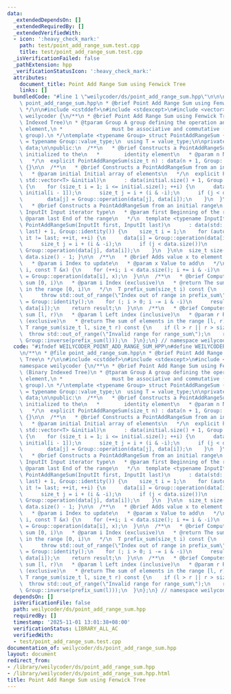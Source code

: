```yaml
---
data:
  _extendedDependsOn: []
  _extendedRequiredBy: []
  _extendedVerifiedWith:
  - icon: ':heavy_check_mark:'
    path: test/point_add_range_sum.test.cpp
    title: test/point_add_range_sum.test.cpp
  _isVerificationFailed: false
  _pathExtension: hpp
  _verificationStatusIcon: ':heavy_check_mark:'
  attributes:
    document_title: Point Add Range Sum using Fenwick Tree
    links: []
  bundledCode: "#line 1 \"weilycoder/ds/point_add_range_sum.hpp\"\n\n\n\n/**\n * @file\
    \ point_add_range_sum.hpp\n * @brief Point Add Range Sum using Fenwick Tree\n\
    \ */\n\n#include <cstddef>\n#include <stdexcept>\n#include <vector>\n\nnamespace\
    \ weilycoder {\n/**\n * @brief Point Add Range Sum using Fenwick Tree (Binary\
    \ Indexed Tree)\n * @tparam Group A group defining the operation and identity\
    \ element,\n *                must be associative and commutative (i.e. Abelian\
    \ group).\n */\ntemplate <typename Group> struct PointAddRangeSum {\n  using value_type\
    \ = typename Group::value_type;\n  using T = value_type;\n\nprivate:\n  std::vector<T>\
    \ data;\n\npublic:\n  /**\n   * @brief Constructs a PointAddRangeSum for n elements\
    \ initialized to the\n   *        identity element\n   * @param n Number of elements\n\
    \   */\n  explicit PointAddRangeSum(size_t n) : data(n + 1, Group::identity())\
    \ {}\n\n  /**\n   * @brief Constructs a PointAddRangeSum from an initial array\n\
    \   * @param initial Initial array of elements\n   */\n  explicit PointAddRangeSum(const\
    \ std::vector<T> &initial)\n      : data(initial.size() + 1, Group::identity())\
    \ {\n    for (size_t i = 1; i <= initial.size(); ++i) {\n      data[i] = Group::operation(data[i],\
    \ initial[i - 1]);\n      size_t j = i + (i & -i);\n      if (j < data.size())\n\
    \        data[j] = Group::operation(data[j], data[i]);\n    }\n  }\n\n  /**\n\
    \   * @brief Constructs a PointAddRangeSum from an initial range\n   * @tparam\
    \ InputIt Input iterator type\n   * @param first Beginning of the range\n   *\
    \ @param last End of the range\n   */\n  template <typename InputIt>\n  explicit\
    \ PointAddRangeSum(InputIt first, InputIt last)\n      : data(std::distance(first,\
    \ last) + 1, Group::identity()) {\n    size_t i = 1;\n    for (auto it = first;\
    \ it != last; ++it, ++i) {\n      data[i] = Group::operation(data[i], *it);\n\
    \      size_t j = i + (i & -i);\n      if (j < data.size())\n        data[j] =\
    \ Group::operation(data[j], data[i]);\n    }\n  }\n\n  size_t size() const { return\
    \ data.size() - 1; }\n\n  /**\n   * @brief Adds value x to element at index i\n\
    \   * @param i Index to update\n   * @param x Value to add\n   */\n  void point_add(size_t\
    \ i, const T &x) {\n    for (++i; i < data.size(); i += i & -i)\n      data[i]\
    \ = Group::operation(data[i], x);\n  }\n\n  /**\n   * @brief Computes the prefix\
    \ sum [0, i)\n   * @param i Index (exclusive)\n   * @return The sum of elements\
    \ in the range [0, i)\n   */\n  T prefix_sum(size_t i) const {\n    if (i > size())\n\
    \      throw std::out_of_range(\"Index out of range in prefix_sum\");\n    T result\
    \ = Group::identity();\n    for (; i > 0; i -= i & -i)\n      result = Group::operation(result,\
    \ data[i]);\n    return result;\n  }\n\n  /**\n   * @brief Computes the range\
    \ sum [l, r)\n   * @param l Left index (inclusive)\n   * @param r Right index\
    \ (exclusive)\n   * @return The sum of elements in the range [l, r)\n   */\n \
    \ T range_sum(size_t l, size_t r) const {\n    if (l > r || r > size())\n    \
    \  throw std::out_of_range(\"Invalid range for range_sum\");\n    return Group::operation(prefix_sum(r),\
    \ Group::inverse(prefix_sum(l)));\n  }\n};\n} // namespace weilycoder\n\n\n"
  code: "#ifndef WEILYCODER_POINT_ADD_RANGE_SUM_HPP\n#define WEILYCODER_POINT_ADD_RANGE_SUM_HPP\n\
    \n/**\n * @file point_add_range_sum.hpp\n * @brief Point Add Range Sum using Fenwick\
    \ Tree\n */\n\n#include <cstddef>\n#include <stdexcept>\n#include <vector>\n\n\
    namespace weilycoder {\n/**\n * @brief Point Add Range Sum using Fenwick Tree\
    \ (Binary Indexed Tree)\n * @tparam Group A group defining the operation and identity\
    \ element,\n *                must be associative and commutative (i.e. Abelian\
    \ group).\n */\ntemplate <typename Group> struct PointAddRangeSum {\n  using value_type\
    \ = typename Group::value_type;\n  using T = value_type;\n\nprivate:\n  std::vector<T>\
    \ data;\n\npublic:\n  /**\n   * @brief Constructs a PointAddRangeSum for n elements\
    \ initialized to the\n   *        identity element\n   * @param n Number of elements\n\
    \   */\n  explicit PointAddRangeSum(size_t n) : data(n + 1, Group::identity())\
    \ {}\n\n  /**\n   * @brief Constructs a PointAddRangeSum from an initial array\n\
    \   * @param initial Initial array of elements\n   */\n  explicit PointAddRangeSum(const\
    \ std::vector<T> &initial)\n      : data(initial.size() + 1, Group::identity())\
    \ {\n    for (size_t i = 1; i <= initial.size(); ++i) {\n      data[i] = Group::operation(data[i],\
    \ initial[i - 1]);\n      size_t j = i + (i & -i);\n      if (j < data.size())\n\
    \        data[j] = Group::operation(data[j], data[i]);\n    }\n  }\n\n  /**\n\
    \   * @brief Constructs a PointAddRangeSum from an initial range\n   * @tparam\
    \ InputIt Input iterator type\n   * @param first Beginning of the range\n   *\
    \ @param last End of the range\n   */\n  template <typename InputIt>\n  explicit\
    \ PointAddRangeSum(InputIt first, InputIt last)\n      : data(std::distance(first,\
    \ last) + 1, Group::identity()) {\n    size_t i = 1;\n    for (auto it = first;\
    \ it != last; ++it, ++i) {\n      data[i] = Group::operation(data[i], *it);\n\
    \      size_t j = i + (i & -i);\n      if (j < data.size())\n        data[j] =\
    \ Group::operation(data[j], data[i]);\n    }\n  }\n\n  size_t size() const { return\
    \ data.size() - 1; }\n\n  /**\n   * @brief Adds value x to element at index i\n\
    \   * @param i Index to update\n   * @param x Value to add\n   */\n  void point_add(size_t\
    \ i, const T &x) {\n    for (++i; i < data.size(); i += i & -i)\n      data[i]\
    \ = Group::operation(data[i], x);\n  }\n\n  /**\n   * @brief Computes the prefix\
    \ sum [0, i)\n   * @param i Index (exclusive)\n   * @return The sum of elements\
    \ in the range [0, i)\n   */\n  T prefix_sum(size_t i) const {\n    if (i > size())\n\
    \      throw std::out_of_range(\"Index out of range in prefix_sum\");\n    T result\
    \ = Group::identity();\n    for (; i > 0; i -= i & -i)\n      result = Group::operation(result,\
    \ data[i]);\n    return result;\n  }\n\n  /**\n   * @brief Computes the range\
    \ sum [l, r)\n   * @param l Left index (inclusive)\n   * @param r Right index\
    \ (exclusive)\n   * @return The sum of elements in the range [l, r)\n   */\n \
    \ T range_sum(size_t l, size_t r) const {\n    if (l > r || r > size())\n    \
    \  throw std::out_of_range(\"Invalid range for range_sum\");\n    return Group::operation(prefix_sum(r),\
    \ Group::inverse(prefix_sum(l)));\n  }\n};\n} // namespace weilycoder\n\n#endif\n"
  dependsOn: []
  isVerificationFile: false
  path: weilycoder/ds/point_add_range_sum.hpp
  requiredBy: []
  timestamp: '2025-11-01 13:01:38+08:00'
  verificationStatus: LIBRARY_ALL_AC
  verifiedWith:
  - test/point_add_range_sum.test.cpp
documentation_of: weilycoder/ds/point_add_range_sum.hpp
layout: document
redirect_from:
- /library/weilycoder/ds/point_add_range_sum.hpp
- /library/weilycoder/ds/point_add_range_sum.hpp.html
title: Point Add Range Sum using Fenwick Tree
---
```

